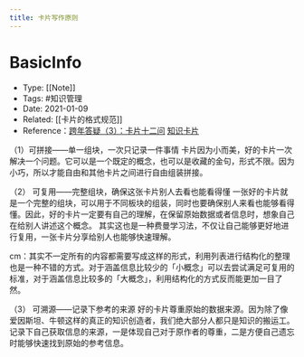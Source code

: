 ```yaml
---
title: 卡片写作原则
---
```

# BasicInfo
-  Type: [[Note]]
- Tags: #知识管理 
- Date: 2021-01-09 
- Related:  [[卡片的格式规范]]
- Reference：[跨年答疑（3）：卡片十二问](http://www.360doc.com/content/17/0120/21/28565003_623770596.shtml) [知识卡片](docs/实践篇/知识卡片.md)

（1）可拼接——单一组块，一次只记录一件事情
卡片因为小而美，好的卡片一次解决一个问题。它可以是一个既定的概念，也可以是收藏的金句，形式不限。因为小巧，所以才能自由和其他卡片之间进行自由组装拼接。

（2） 可复用——完整组块，确保这张卡片别人去看也能看得懂
一张好的卡片就是一个完整的组块，可以用于不同板块的组装，同时也要确保别人来看也能够看得懂。因此，好的卡片一定要有自己的理解，在保留原始数据或者信息时，想象自己在给别人讲述这个概念。
其实这也是一种费曼学习法，不仅让自己能够更好地进行复用，一张卡片分享给别人也能够快速理解。

cm：其实不一定所有的内容都需要写成这样的形式，利用列表进行结构化的整理也是一种不错的方式。对于涵盖信息比较少的「小概念」可以去尝试满足可复用的标准，对于涵盖信息比较多的「大概念」，利用结构化的方式反而能更加一目了然。 

（3） 可溯源——记录下参考的来源
好的卡片尊重原始的数据来源。因为除了像爱因斯坦、牛顿这样的真正的知识创造者，我们绝大部分人都只是知识的搬运工。记录下自己获取信息的来源，一是体现自己对于原作者的尊重，二是方便自己遗忘时能够快速找到原始的参考信息。